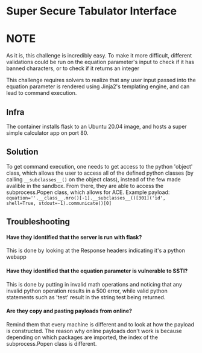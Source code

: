 # Super Secure Tabulator Interface

# NOTE
As it is, this challenge is incredibly easy. To make it more difficult, different validations could be run on the equation parameter's input to check if it has banned characters, or to check if it returns an integer

This challenge requires solvers to realize that any user input passed into the equation parameter is rendered using Jinja2's templating engine, and can lead to command execution.

## Infra

The container installs flask to an Ubuntu 20.04 image, and hosts a super simple calculator app on port 80. 

## Solution

To get command execution, one needs to get access to the python 'object' class, which allows the user to access all of the defined python classes (by calling `__subclasses__()` on the object class), instead of the few made avalible in the sandbox. From there, they are able to access the subprocess.Popen class, which allows for ACE.
Example payload:
`equation=''.__class__.mro()[-1].__subclasses__()[301]('id', shell=True, stdout=-1).communicate()[0]`

## Troubleshooting

#### Have they identified that the server is run with flask?
This is done by looking at the Response headers indicating it's a python webapp

#### Have they identified that the equation parameter is vulnerable to SSTI?
This is done by putting in invalid math operations and noticing that any invalid python operation results in a 500 error, while valid python statements such as 'test' result in the string test being returned.

#### Are they copy and pasting payloads from online?
Remind them that every machine is different and to look at how the payload is constructed. The reason why online payloads don't work is because depending on which packages are imported, the index of the subprocess.Popen class is different.